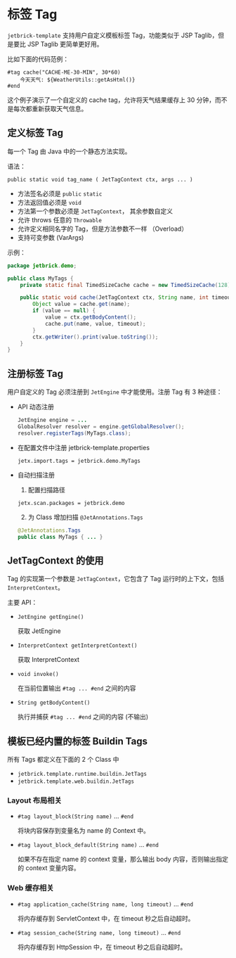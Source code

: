 标签 Tag
====================================

`jetbrick-template` 支持用户自定义模板标签 Tag，功能类似于 JSP Taglib，但是要比 JSP Taglib 更简单更好用。


比如下面的代码范例：

```
#tag cache("CACHE-ME-30-MIN", 30*60)
    今天天气: ${WeatherUtils::getAsHtml()}
#end
```

这个例子演示了一个自定义的 cache tag，允许将天气结果缓存上 30 分钟，而不是每次都重新获取天气信息。



定义标签 Tag
---------------------

每一个 Tag 由 Java 中的一个静态方法实现。

语法：

```
public static void tag_name ( JetTagContext ctx, args ... )
```

* 方法签名必须是 `public` `static`
* 方法返回值必须是 `void`
* 方法第一个参数必须是 `JetTagContext`， 其余参数自定义
* 允许 throws 任意的 `Throwable`
* 允许定义相同名字的 Tag，但是方法参数不一样 （Overload）
* 支持可变参数 (VarArgs)


示例：

```java
package jetbrick.demo;

public class MyTags {
    private static final TimedSizeCache cache = new TimedSizeCache(128);

    public static void cache(JetTagContext ctx, String name, int timeout) throws IOException {
        Object value = cache.get(name);
        if (value == null) {
            value = ctx.getBodyContent();
            cache.put(name, value, timeout);
        }
        ctx.getWriter().print(value.toString());
    }
}
```


注册标签 Tag
--------------------

用户自定义的 Tag 必须注册到 `JetEngine` 中才能使用。注册 Tag 有 3 种途径：

* API 动态注册

    ```java
    JetEngine engine = ...
    GlobalResolver resolver = engine.getGlobalResolver();
    resolver.registerTags(MyTags.class);
    ```

* 在配置文件中注册 jetbrick-template.properties 

    ```
    jetx.import.tags = jetbrick.demo.MyTags
    ```

* 自动扫描注册

    1. 配置扫描路径
    
    ```
    jetx.scan.packages = jetbrick.demo
    ```
    
    2. 为 Class 增加扫描 `@JetAnnotations.Tags`
    
    ```java
    @JetAnnotations.Tags
    public class MyTags { ... }
    ```


JetTagContext 的使用
------------------------------------

Tag 的实现第一个参数是 `JetTagContext`，它包含了 Tag 运行时的上下文，包括 `InterpretContext`。

主要 API：


* `JetEngine getEngine()`

  获取 JetEngine

* `InterpretContext getInterpretContext()`

  获取 InterpretContext

* `void invoke()`

  在当前位置输出 `#tag ... #end` 之间的内容

* `String getBodyContent()`

  执行并捕获 `#tag ... #end` 之间的内容 (不输出)


模板已经内置的标签 Buildin Tags
---------------------------------------------

所有 Tags 都定义在下面的 2 个 Class 中

* `jetbrick.template.runtime.buildin.JetTags`
* `jetbrick.template.web.buildin.JetTags`


### Layout 布局相关

* `#tag layout_block(String name)` ... `#end`

  将块内容保存到变量名为 name 的 Context 中。

* `#tag layout_block_default(String name)` ... `#end`

  如果不存在指定 name 的 context 变量，那么输出 body 内容，否则输出指定的 context 变量内容。


### Web 缓存相关

* `#tag application_cache(String name, long timeout)` ... `#end`

  将内存缓存到 ServletContext 中，在 timeout 秒之后自动超时。

* `#tag session_cache(String name, long timeout)` ... `#end`

  将内存缓存到 HttpSession 中，在 timeout 秒之后自动超时。



